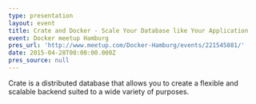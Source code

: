 ```yaml
---
type: presentation
layout: event
title: Crate and Docker - Scale Your Database like Your Application
event: Docker meetup Hamburg
pres_url: 'http://www.meetup.com/Docker-Hamburg/events/221545081/'
date: 2015-04-28T00:00:00.000Z
pres_source: null
---
```


Crate is a distributed database that allows you to create a flexible and scalable backend suited to a wide variety of purposes.
